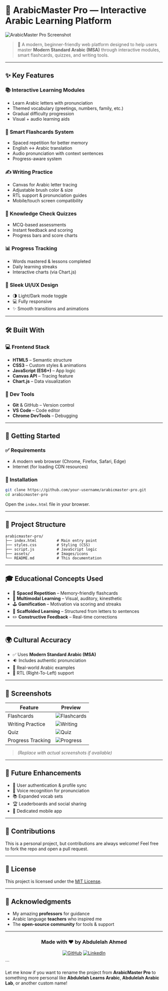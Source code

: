 
# 🌟 ArabicMaster Pro — Interactive Arabic Learning Platform

![ArabicMaster Pro Screenshot](https://i.imgur.com/JkQc2Yl.png) <!-- Replace with your own screenshot if needed -->

> 🚀 A modern, beginner-friendly web platform designed to help users master **Modern Standard Arabic (MSA)** through interactive modules, smart flashcards, quizzes, and writing tools.

---

## ✨ Key Features

### 📚 Interactive Learning Modules
- Learn Arabic letters with pronunciation
- Themed vocabulary (greetings, numbers, family, etc.)
- Gradual difficulty progression
- Visual + audio learning aids

### 🔁 Smart Flashcards System
- Spaced repetition for better memory
- English ↔ Arabic translation
- Audio pronunciation with context sentences
- Progress-aware system

### ✍️ Writing Practice
- Canvas for Arabic letter tracing
- Adjustable brush color & size
- RTL support & pronunciation guides
- Mobile/touch screen compatibility

### 🧠 Knowledge Check Quizzes
- MCQ-based assessments
- Instant feedback and scoring
- Progress bars and score charts

### 📊 Progress Tracking
- Words mastered & lessons completed
- Daily learning streaks
- Interactive charts (via Chart.js)

### 🎨 Sleek UI/UX Design
- 🌗 Light/Dark mode toggle
- 💻 Fully responsive
- ✨ Smooth transitions and animations

---

## 🛠️ Built With

### 💻 Frontend Stack
- **HTML5** – Semantic structure
- **CSS3** – Custom styles & animations
- **JavaScript (ES6+)** – App logic
- **Canvas API** – Tracing feature
- **Chart.js** – Data visualization

### 🧰 Dev Tools
- **Git** & GitHub – Version control
- **VS Code** – Code editor
- **Chrome DevTools** – Debugging

---

## 🚀 Getting Started

### ✅ Requirements
- A modern web browser (Chrome, Firefox, Safari, Edge)
- Internet (for loading CDN resources)

### 🔧 Installation
```bash
git clone https://github.com/your-username/arabicmaster-pro.git
cd arabicmaster-pro
````

Open the `index.html` file in your browser.

---

## 📁 Project Structure

```
arabicmaster-pro/
├── index.html         # Main entry point
├── styles.css         # Styling (CSS)
├── script.js          # JavaScript logic
├── assets/            # Images/icons
└── README.md          # This documentation
```

---

## 🎓 Educational Concepts Used

* 🧠 **Spaced Repetition** – Memory-friendly flashcards
* 👀 **Multimodal Learning** – Visual, auditory, kinesthetic
* 🕹️ **Gamification** – Motivation via scoring and streaks
* 🧱 **Scaffolded Learning** – Structured from letters to sentences
* ✏️ **Constructive Feedback** – Real-time corrections

---

## 🌍 Cultural Accuracy

* ✅ Uses **Modern Standard Arabic (MSA)**
* 🔉 Includes authentic pronunciation
* 💬 Real-world Arabic examples
* 🔁 RTL (Right-To-Left) support

---

## 📸 Screenshots

| Feature           | Preview                                        |
| ----------------- | ---------------------------------------------- |
| Flashcards        | ![Flashcards](https://via.placeholder.com/150) |
| Writing Practice  | ![Writing](https://via.placeholder.com/150)    |
| Quiz              | ![Quiz](https://via.placeholder.com/150)       |
| Progress Tracking | ![Progress](https://via.placeholder.com/150)   |

> *(Replace with actual screenshots if available)*

---

## 🔮 Future Enhancements

* 👤 User authentication & profile sync
* 🎤 Voice recognition for pronunciation
* 📚 Expanded vocab sets
* 🏆 Leaderboards and social sharing
* 📱 Dedicated mobile app

---

## 🤝 Contributions

This is a personal project, but contributions are always welcome!
Feel free to fork the repo and open a pull request.

---

## 📄 License

This project is licensed under the [MIT License](LICENSE).

---

## 🙏 Acknowledgments

* My amazing **professors** for guidance
* Arabic language **teachers** who inspired me
* The **open-source community** for tools & support

---

<div align="center">

### Made with ❤️ by **Abdulelah Ahmed**

[![GitHub](https://img.shields.io/badge/GitHub-000?style=for-the-badge\&logo=github\&logoColor=white)](https://github.com/Abdulelah2004)
[![LinkedIn](https://img.shields.io/badge/LinkedIn-0077B5?style=for-the-badge\&logo=linkedin\&logoColor=white)](https://www.linkedin.com/in/abdulelah-ahmed-7414a8270/)

</div>
```

Let me know if you want to rename the project from **ArabicMaster Pro** to something more personal like **Abdulelah Learns Arabic**, **Abdulelah Arabic Lab**, or another custom name!
